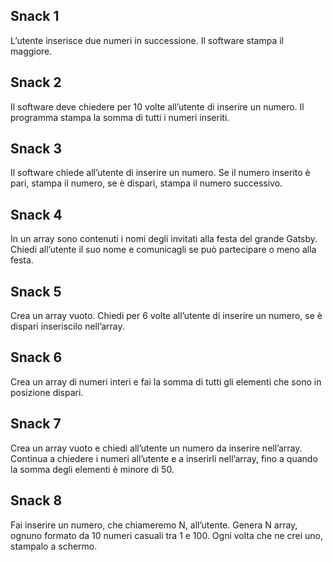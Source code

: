 ## Snack 1

L’utente inserisce due numeri in successione. Il software stampa il maggiore.

## Snack 2
Il software deve chiedere per 10 volte all’utente di inserire un numero. Il programma stampa la somma di tutti i numeri inseriti.

## Snack 3
Il software chiede all’utente di inserire un numero. Se il numero inserito è pari, stampa il numero, se è dispari, stampa il numero successivo.

## Snack 4
In un array sono contenuti i nomi degli invitati alla festa del grande Gatsby. Chiedi all’utente il suo nome e comunicagli se può partecipare o meno alla festa.

## Snack 5
Crea un array vuoto. Chiedi per 6 volte all’utente di inserire un numero, se è dispari inseriscilo nell’array.

## Snack 6
Crea un array di numeri interi e fai la somma di tutti gli elementi che sono in posizione dispari.

## Snack 7
Crea un array vuoto e chiedi all’utente un numero da inserire nell’array. Continua a chiedere i numeri all’utente e a inserirli nell’array, fino a quando la somma degli elementi è minore di 50.

## Snack 8
Fai inserire un numero, che chiameremo N, all’utente. Genera N array, ognuno formato da 10 numeri casuali tra 1 e 100. Ogni volta che ne crei uno, stampalo a schermo.

